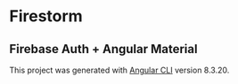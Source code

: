 # Firestorm
## Firebase Auth + Angular Material

This project was generated with [Angular CLI](https://github.com/angular/angular-cli) version 8.3.20.

